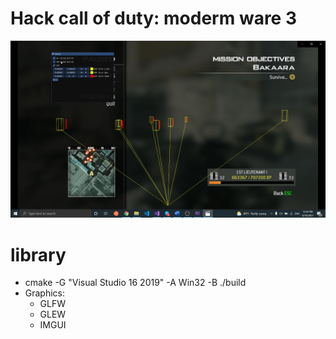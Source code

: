 # Hack call of duty: moderm ware 3
![alt text](https://raw.githubusercontent.com/wawahuy/Hack-COD3/master/Doc/a.png)

# library
- cmake -G "Visual Studio 16 2019" -A Win32 -B ./build
- Graphics:
  + GLFW
  + GLEW
  + IMGUI
